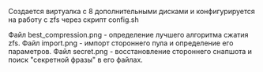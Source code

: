 Создается виртуалка с 8 дополнительными дисками и конфигурируется на работу с zfs через скрипт config.sh

Файл best_compression.png - определение лучшего алгоритма сжатия zfs.
Файл import.png - импорт стороннего пула и определение его параметров.
Файл secret.png - восстановление стороннего снапшота и поиск "секретной фразы" в его файлах.